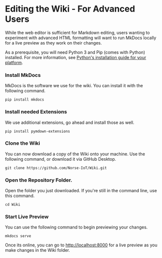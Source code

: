 # Editing the Wiki - For Advanced Users

While the web editor is sufficient for Markdown editing, users wanting to experiment with advanced HTML formatting will want to run MkDocs locally for a live preview as they work on their changes.

As a prerequisite, you will need Python 3 and Pip (comes with Python) installed. For more information, see [Python's installation guide for your platform](https://www.python.org/downloads/release/python-3122/).


### Install MkDocs

MkDocs is the software we use for the wiki. You can install it with the following command.

```
pip install mkdocs
```

### Install needed Extensions

We use additional extensions, go ahead and install those as well.

```
pip install pymdown-extensions
```

### Clone the Wiki

You can now download a copy of the Wiki onto your machine. Use the following command, or download it via GitHub Desktop.

```
git clone https://github.com/Norse-IoT/Wiki.git
```
### Open the Repository Folder.

Open the folder you just downloaded. If you're still in the command line, use this command.

```
cd Wiki
```

### Start Live Preview

You can use the following command to begin previewing your changes.

```
mkdocs serve
```
Once its online, you can go to [http://localhost:8000]([http://localhost:8000]) for a live preview as you make changes in the Wiki folder.
